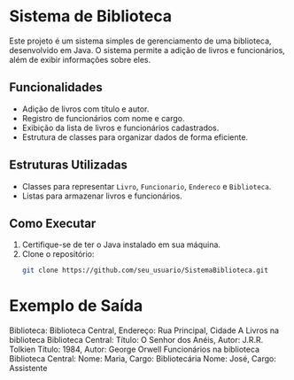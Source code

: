 # Sistema de Biblioteca

Este projeto é um sistema simples de gerenciamento de uma biblioteca, desenvolvido em Java. O sistema permite a adição de livros e funcionários, além de exibir informações sobre eles.

## Funcionalidades

- Adição de livros com título e autor.
- Registro de funcionários com nome e cargo.
- Exibição da lista de livros e funcionários cadastrados. 
- Estrutura de classes para organizar dados de forma eficiente.

## Estruturas Utilizadas

- Classes para representar `Livro`, `Funcionario`, `Endereco` e `Biblioteca`.
- Listas para armazenar livros e funcionários.

## Como Executar

1. Certifique-se de ter o Java instalado em sua máquina.
2. Clone o repositório:
   ```bash
   git clone https://github.com/seu_usuario/SistemaBiblioteca.git

# Exemplo de Saída

Biblioteca: Biblioteca Central, Endereço: Rua Principal, Cidade A
Livros na biblioteca Biblioteca Central:
Título: O Senhor dos Anéis, Autor: J.R.R. Tolkien
Título: 1984, Autor: George Orwell
Funcionários na biblioteca Biblioteca Central:
Nome: Maria, Cargo: Bibliotecária
Nome: José, Cargo: Assistente
